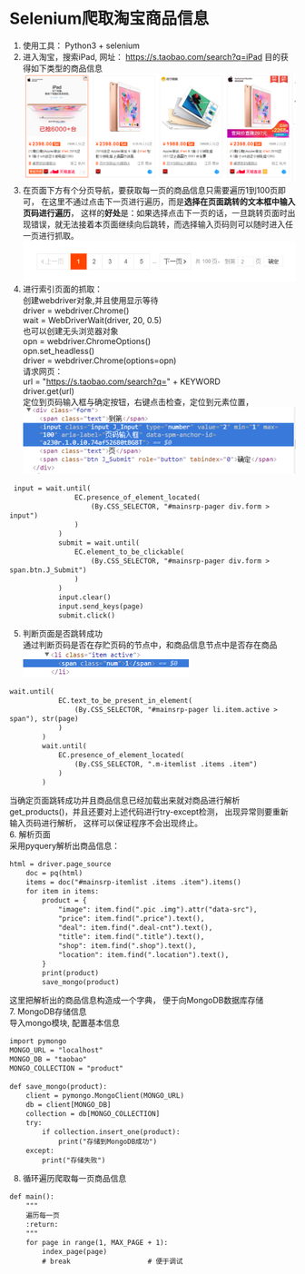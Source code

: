 # Selenium爬取淘宝商品信息
1. 使用工具： Python3 + selenium  
2. 进入淘宝，搜索iPad, 网址： https://s.taobao.com/search?q=iPad
目的获得如下类型的商品信息  
![图一](https://github.com/zloveh/TaobaoSpider/blob/master/image/1.png)  
3. 在页面下方有个分页导航，要获取每一页的商品信息只需要遍历1到100页即可， 在这里不通过点击下一页进行遍历，而是**选择在页面跳转的文本框中输入页码进行遍历**， 这样的**好处**是：如果选择点击下一页的话，一旦跳转页面时出现错误，就无法接着本页面继续向后跳转，而选择输入页码则可以随时进入任一页进行抓取。  
![图2](https://github.com/zloveh/TaobaoSpider/blob/master/image/7.png)
4. 进行索引页面的抓取：  
创建webdriver对象,并且使用显示等待  
    driver = webdriver.Chrome()     
    wait = WebDriverWait(driver, 20, 0.5)  
也可以创建无头浏览器对象  
        opn = webdriver.ChromeOptions()  
        opn.set_headless()  
        driver = webdriver.Chrome(options=opn)    
请求网页：  
    url = "https://s.taobao.com/search?q=" + KEYWORD  
    driver.get(url)  
定位到页码输入框与确定按钮，右键点击检查，定位到元素位置，![图2](https://github.com/zloveh/TaobaoSpider/blob/master/image/2.png)  
```  
 input = wait.until(
                EC.presence_of_element_located(
                    (By.CSS_SELECTOR, "#mainsrp-pager div.form > input")
                )
            )
            submit = wait.until(
                EC.element_to_be_clickable(
                    (By.CSS_SELECTOR, "#mainsrp-pager div.form > span.btn.J_Submit")
                )
            )
            input.clear()
            input.send_keys(page)
            submit.click()
```  
5. 判断页面是否跳转成功  
通过判断页码是否在存贮页码的节点中，和商品信息节点中是否存在商品  
![图3](https://github.com/zloveh/TaobaoSpider/blob/master/image/3.png)  
```  
wait.until(
            EC.text_to_be_present_in_element(
                (By.CSS_SELECTOR, "#mainsrp-pager li.item.active > span"), str(page)
            )
        )
        wait.until(
            EC.presence_of_element_located(
                (By.CSS_SELECTOR, ".m-itemlist .items .item")
            )
        )
```  
当确定页面跳转成功并且商品信息已经加载出来就对商品进行解析get_products()，并且还要对上述代码进行try-except检测， 出现异常则要重新输入页码进行解析， 这样可以保证程序不会出现终止。  
6. 解析页面   
采用pyquery解析出商品信息：  
```
html = driver.page_source
    doc = pq(html)
    items = doc("#mainsrp-itemlist .items .item").items()
    for item in items:
        product = {
            "image": item.find(".pic .img").attr("data-src"),
            "price": item.find(".price").text(),
            "deal": item.find(".deal-cnt").text(),
            "title": item.find(".title").text(),
            "shop": item.find(".shop").text(),
            "location": item.find(".location").text(),
        }
        print(product)
        save_mongo(product)
```  
这里把解析出的商品信息构造成一个字典， 便于向MongoDB数据库存储  
7. MongoDB存储信息  
导入mongo模块, 配置基本信息   
```  
import pymongo
MONGO_URL = "localhost"
MONGO_DB = "taobao"
MONGO_COLLECTION = "product"

def save_mongo(product):
    client = pymongo.MongoClient(MONGO_URL)
    db = client[MONGO_DB]
    collection = db[MONGO_COLLECTION]
    try:
        if collection.insert_one(product):
            print("存储到MongoDB成功")
    except:
        print("存储失败")
```  
8. 循环遍历爬取每一页商品信息  
```  
def main():
    """
    遍历每一页
    :return:
    """
    for page in range(1, MAX_PAGE + 1):
        index_page(page)
        # break                   # 便于调试

```
